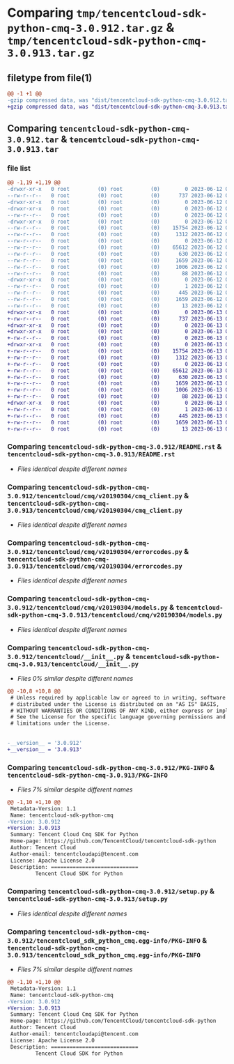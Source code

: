 # Comparing `tmp/tencentcloud-sdk-python-cmq-3.0.912.tar.gz` & `tmp/tencentcloud-sdk-python-cmq-3.0.913.tar.gz`

## filetype from file(1)

```diff
@@ -1 +1 @@
-gzip compressed data, was "dist/tencentcloud-sdk-python-cmq-3.0.912.tar", last modified: Mon Jun 12 03:00:19 2023, max compression
+gzip compressed data, was "dist/tencentcloud-sdk-python-cmq-3.0.913.tar", last modified: Tue Jun 13 02:08:12 2023, max compression
```

## Comparing `tencentcloud-sdk-python-cmq-3.0.912.tar` & `tencentcloud-sdk-python-cmq-3.0.913.tar`

### file list

```diff
@@ -1,19 +1,19 @@
-drwxr-xr-x   0 root         (0) root         (0)        0 2023-06-12 03:00:19.000000 tencentcloud-sdk-python-cmq-3.0.912/
--rw-r--r--   0 root         (0) root         (0)      737 2023-06-12 03:00:19.000000 tencentcloud-sdk-python-cmq-3.0.912/README.rst
-drwxr-xr-x   0 root         (0) root         (0)        0 2023-06-12 03:00:19.000000 tencentcloud-sdk-python-cmq-3.0.912/tencentcloud/
-drwxr-xr-x   0 root         (0) root         (0)        0 2023-06-12 03:00:19.000000 tencentcloud-sdk-python-cmq-3.0.912/tencentcloud/cmq/
--rw-r--r--   0 root         (0) root         (0)        0 2023-06-12 03:00:19.000000 tencentcloud-sdk-python-cmq-3.0.912/tencentcloud/cmq/__init__.py
-drwxr-xr-x   0 root         (0) root         (0)        0 2023-06-12 03:00:19.000000 tencentcloud-sdk-python-cmq-3.0.912/tencentcloud/cmq/v20190304/
--rw-r--r--   0 root         (0) root         (0)    15754 2023-06-12 03:00:19.000000 tencentcloud-sdk-python-cmq-3.0.912/tencentcloud/cmq/v20190304/cmq_client.py
--rw-r--r--   0 root         (0) root         (0)     1312 2023-06-12 03:00:19.000000 tencentcloud-sdk-python-cmq-3.0.912/tencentcloud/cmq/v20190304/errorcodes.py
--rw-r--r--   0 root         (0) root         (0)        0 2023-06-12 03:00:19.000000 tencentcloud-sdk-python-cmq-3.0.912/tencentcloud/cmq/v20190304/__init__.py
--rw-r--r--   0 root         (0) root         (0)    65612 2023-06-12 03:00:19.000000 tencentcloud-sdk-python-cmq-3.0.912/tencentcloud/cmq/v20190304/models.py
--rw-r--r--   0 root         (0) root         (0)      630 2023-06-12 03:00:19.000000 tencentcloud-sdk-python-cmq-3.0.912/tencentcloud/__init__.py
--rw-r--r--   0 root         (0) root         (0)     1659 2023-06-12 03:00:19.000000 tencentcloud-sdk-python-cmq-3.0.912/PKG-INFO
--rw-r--r--   0 root         (0) root         (0)     1006 2023-06-12 03:00:19.000000 tencentcloud-sdk-python-cmq-3.0.912/setup.py
--rw-r--r--   0 root         (0) root         (0)       88 2023-06-12 03:00:19.000000 tencentcloud-sdk-python-cmq-3.0.912/setup.cfg
-drwxr-xr-x   0 root         (0) root         (0)        0 2023-06-12 03:00:19.000000 tencentcloud-sdk-python-cmq-3.0.912/tencentcloud_sdk_python_cmq.egg-info/
--rw-r--r--   0 root         (0) root         (0)        1 2023-06-12 03:00:19.000000 tencentcloud-sdk-python-cmq-3.0.912/tencentcloud_sdk_python_cmq.egg-info/dependency_links.txt
--rw-r--r--   0 root         (0) root         (0)      445 2023-06-12 03:00:19.000000 tencentcloud-sdk-python-cmq-3.0.912/tencentcloud_sdk_python_cmq.egg-info/SOURCES.txt
--rw-r--r--   0 root         (0) root         (0)     1659 2023-06-12 03:00:19.000000 tencentcloud-sdk-python-cmq-3.0.912/tencentcloud_sdk_python_cmq.egg-info/PKG-INFO
--rw-r--r--   0 root         (0) root         (0)       13 2023-06-12 03:00:19.000000 tencentcloud-sdk-python-cmq-3.0.912/tencentcloud_sdk_python_cmq.egg-info/top_level.txt
+drwxr-xr-x   0 root         (0) root         (0)        0 2023-06-13 02:08:12.000000 tencentcloud-sdk-python-cmq-3.0.913/
+-rw-r--r--   0 root         (0) root         (0)      737 2023-06-13 02:08:12.000000 tencentcloud-sdk-python-cmq-3.0.913/README.rst
+drwxr-xr-x   0 root         (0) root         (0)        0 2023-06-13 02:08:12.000000 tencentcloud-sdk-python-cmq-3.0.913/tencentcloud/
+drwxr-xr-x   0 root         (0) root         (0)        0 2023-06-13 02:08:12.000000 tencentcloud-sdk-python-cmq-3.0.913/tencentcloud/cmq/
+-rw-r--r--   0 root         (0) root         (0)        0 2023-06-13 02:08:12.000000 tencentcloud-sdk-python-cmq-3.0.913/tencentcloud/cmq/__init__.py
+drwxr-xr-x   0 root         (0) root         (0)        0 2023-06-13 02:08:12.000000 tencentcloud-sdk-python-cmq-3.0.913/tencentcloud/cmq/v20190304/
+-rw-r--r--   0 root         (0) root         (0)    15754 2023-06-13 02:08:12.000000 tencentcloud-sdk-python-cmq-3.0.913/tencentcloud/cmq/v20190304/cmq_client.py
+-rw-r--r--   0 root         (0) root         (0)     1312 2023-06-13 02:08:12.000000 tencentcloud-sdk-python-cmq-3.0.913/tencentcloud/cmq/v20190304/errorcodes.py
+-rw-r--r--   0 root         (0) root         (0)        0 2023-06-13 02:08:12.000000 tencentcloud-sdk-python-cmq-3.0.913/tencentcloud/cmq/v20190304/__init__.py
+-rw-r--r--   0 root         (0) root         (0)    65612 2023-06-13 02:08:12.000000 tencentcloud-sdk-python-cmq-3.0.913/tencentcloud/cmq/v20190304/models.py
+-rw-r--r--   0 root         (0) root         (0)      630 2023-06-13 02:08:12.000000 tencentcloud-sdk-python-cmq-3.0.913/tencentcloud/__init__.py
+-rw-r--r--   0 root         (0) root         (0)     1659 2023-06-13 02:08:12.000000 tencentcloud-sdk-python-cmq-3.0.913/PKG-INFO
+-rw-r--r--   0 root         (0) root         (0)     1006 2023-06-13 02:08:12.000000 tencentcloud-sdk-python-cmq-3.0.913/setup.py
+-rw-r--r--   0 root         (0) root         (0)       88 2023-06-13 02:08:12.000000 tencentcloud-sdk-python-cmq-3.0.913/setup.cfg
+drwxr-xr-x   0 root         (0) root         (0)        0 2023-06-13 02:08:12.000000 tencentcloud-sdk-python-cmq-3.0.913/tencentcloud_sdk_python_cmq.egg-info/
+-rw-r--r--   0 root         (0) root         (0)        1 2023-06-13 02:08:12.000000 tencentcloud-sdk-python-cmq-3.0.913/tencentcloud_sdk_python_cmq.egg-info/dependency_links.txt
+-rw-r--r--   0 root         (0) root         (0)      445 2023-06-13 02:08:12.000000 tencentcloud-sdk-python-cmq-3.0.913/tencentcloud_sdk_python_cmq.egg-info/SOURCES.txt
+-rw-r--r--   0 root         (0) root         (0)     1659 2023-06-13 02:08:12.000000 tencentcloud-sdk-python-cmq-3.0.913/tencentcloud_sdk_python_cmq.egg-info/PKG-INFO
+-rw-r--r--   0 root         (0) root         (0)       13 2023-06-13 02:08:12.000000 tencentcloud-sdk-python-cmq-3.0.913/tencentcloud_sdk_python_cmq.egg-info/top_level.txt
```

### Comparing `tencentcloud-sdk-python-cmq-3.0.912/README.rst` & `tencentcloud-sdk-python-cmq-3.0.913/README.rst`

 * *Files identical despite different names*

### Comparing `tencentcloud-sdk-python-cmq-3.0.912/tencentcloud/cmq/v20190304/cmq_client.py` & `tencentcloud-sdk-python-cmq-3.0.913/tencentcloud/cmq/v20190304/cmq_client.py`

 * *Files identical despite different names*

### Comparing `tencentcloud-sdk-python-cmq-3.0.912/tencentcloud/cmq/v20190304/errorcodes.py` & `tencentcloud-sdk-python-cmq-3.0.913/tencentcloud/cmq/v20190304/errorcodes.py`

 * *Files identical despite different names*

### Comparing `tencentcloud-sdk-python-cmq-3.0.912/tencentcloud/cmq/v20190304/models.py` & `tencentcloud-sdk-python-cmq-3.0.913/tencentcloud/cmq/v20190304/models.py`

 * *Files identical despite different names*

### Comparing `tencentcloud-sdk-python-cmq-3.0.912/tencentcloud/__init__.py` & `tencentcloud-sdk-python-cmq-3.0.913/tencentcloud/__init__.py`

 * *Files 0% similar despite different names*

```diff
@@ -10,8 +10,8 @@
 # Unless required by applicable law or agreed to in writing, software
 # distributed under the License is distributed on an "AS IS" BASIS,
 # WITHOUT WARRANTIES OR CONDITIONS OF ANY KIND, either express or implied.
 # See the License for the specific language governing permissions and
 # limitations under the License.
 
 
-__version__ = '3.0.912'
+__version__ = '3.0.913'
```

### Comparing `tencentcloud-sdk-python-cmq-3.0.912/PKG-INFO` & `tencentcloud-sdk-python-cmq-3.0.913/PKG-INFO`

 * *Files 7% similar despite different names*

```diff
@@ -1,10 +1,10 @@
 Metadata-Version: 1.1
 Name: tencentcloud-sdk-python-cmq
-Version: 3.0.912
+Version: 3.0.913
 Summary: Tencent Cloud Cmq SDK for Python
 Home-page: https://github.com/TencentCloud/tencentcloud-sdk-python
 Author: Tencent Cloud
 Author-email: tencentcloudapi@tencent.com
 License: Apache License 2.0
 Description: ============================
         Tencent Cloud SDK for Python
```

### Comparing `tencentcloud-sdk-python-cmq-3.0.912/setup.py` & `tencentcloud-sdk-python-cmq-3.0.913/setup.py`

 * *Files identical despite different names*

### Comparing `tencentcloud-sdk-python-cmq-3.0.912/tencentcloud_sdk_python_cmq.egg-info/PKG-INFO` & `tencentcloud-sdk-python-cmq-3.0.913/tencentcloud_sdk_python_cmq.egg-info/PKG-INFO`

 * *Files 7% similar despite different names*

```diff
@@ -1,10 +1,10 @@
 Metadata-Version: 1.1
 Name: tencentcloud-sdk-python-cmq
-Version: 3.0.912
+Version: 3.0.913
 Summary: Tencent Cloud Cmq SDK for Python
 Home-page: https://github.com/TencentCloud/tencentcloud-sdk-python
 Author: Tencent Cloud
 Author-email: tencentcloudapi@tencent.com
 License: Apache License 2.0
 Description: ============================
         Tencent Cloud SDK for Python
```


